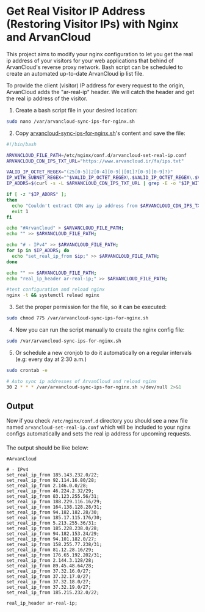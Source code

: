 # Get Real Visitor IP Address (Restoring Visitor IPs) with Nginx and ArvanCloud
This project aims to modify your nginx configuration to let you get the real ip address of your visitors for your web applications that behind of ArvanCloud's reverse proxy network. Bash script can be scheduled to create an automated up-to-date ArvanCloud ip list file.

To provide the client (visitor) IP address for every request to the origin, ArvanCloud adds the "ar-real-ip" header. We will catch the header and get the real ip address of the visitor.

1. Create a bash script file in your desired location:
```sh
sudo nano /var/arvancloud-sync-ips-for-nginx.sh
```

2. Copy [arvancloud-sync-ips-for-nginx.sh](./arvancloud-sync-ips-for-nginx.sh)'s content and save the file:
```sh
#!/bin/bash

ARVANCLOUD_FILE_PATH=/etc/nginx/conf.d/arvancloud-set-real-ip.conf
ARVANCLOUD_CDN_IPS_TXT_URL="https://www.arvancloud.ir/fa/ips.txt"

VALID_IP_OCTET_REGEX="(25[0-5]|2[0-4][0-9]|[01]?[0-9][0-9]?)"
IP_WITH_SUBNET_REGEX="^$VALID_IP_OCTET_REGEX\.$VALID_IP_OCTET_REGEX\.$VALID_IP_OCTET_REGEX\.$VALID_IP_OCTET_REGEX\/[0-9]+$"
IP_ADDRS=$(curl -s -L $ARVANCLOUD_CDN_IPS_TXT_URL | grep -E -o "$IP_WITH_SUBNET_REGEX")

if [ -z "$IP_ADDRS" ];
then
  echo "Couldn't extract CDN any ip address from $ARVANCLOUD_CDN_IPS_TXT_URL"
  exit 1
fi

echo "#ArvanCloud" > $ARVANCLOUD_FILE_PATH;
echo "" >> $ARVANCLOUD_FILE_PATH;

echo "# - IPv4" >> $ARVANCLOUD_FILE_PATH;
for ip in $IP_ADDRS; do
  echo "set_real_ip_from $ip;" >> $ARVANCLOUD_FILE_PATH;
done

echo "" >> $ARVANCLOUD_FILE_PATH;
echo "real_ip_header ar-real-ip;" >> $ARVANCLOUD_FILE_PATH;

#test configuration and reload nginx
nginx -t && systemctl reload nginx

```
3. Set the proper permission for the file, so it can be executed:
```sh
sudo chmod 775 /var/arvancloud-sync-ips-for-nginx.sh
```
4. Now you can run the script manually to create the nginx config file:
```sh
sudo /var/arvancloud-sync-ips-for-nginx.sh
```

5. Or schedule a new cronjob to do it automatically on a regular intervals (e.g: every day at 2:30 a.m.)
```sh
sudo crontab -e
```
```sh
# Auto sync ip addresses of ArvanCloud and reload nginx
30 2 * * * /var/arvancloud-sync-ips-for-nginx.sh >/dev/null 2>&1
```
## Output
Now if you check `/etc/nginx/conf.d` directory you should see a new file named `arvancloud-set-real-ip.conf` which will be included to your nginx configs automatically and sets the real ip address for upcoming requests.
####
The output should be like below:

```nginx
#ArvanCloud

# - IPv4
set_real_ip_from 185.143.232.0/22;
set_real_ip_from 92.114.16.80/28;
set_real_ip_from 2.146.0.0/28;
set_real_ip_from 46.224.2.32/29;
set_real_ip_from 83.123.255.56/31;
set_real_ip_from 188.229.116.16/29;
set_real_ip_from 164.138.128.28/31;
set_real_ip_from 94.182.182.28/30;
set_real_ip_from 185.17.115.176/30;
set_real_ip_from 5.213.255.36/31;
set_real_ip_from 185.228.238.0/28;
set_real_ip_from 94.182.153.24/29;
set_real_ip_from 94.101.182.0/27;
set_real_ip_from 158.255.77.238/31;
set_real_ip_from 81.12.28.16/29;
set_real_ip_from 176.65.192.202/31;
set_real_ip_from 2.144.3.128/28;
set_real_ip_from 89.45.48.64/28;
set_real_ip_from 37.32.16.0/27;
set_real_ip_from 37.32.17.0/27;
set_real_ip_from 37.32.18.0/27;
set_real_ip_from 37.32.19.0/27;
set_real_ip_from 185.215.232.0/22;

real_ip_header ar-real-ip;
```

